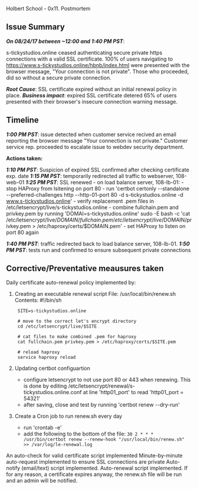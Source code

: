 Holbert School - 0x11. Postmortem

## Issue Summary
***On 08/24/17 between ~12:00 and 1:40 PM PST***:

s-tickystudios.online ceased authenticating secure private https connections with a valid SSL certificate. 100% of users navigating to https://www.s-tickystudios.online/hbnb/index.html were presented with the browser message, "Your connection is not private". Those who proceeded, did so without a secure private connection.

***Root Cause***: SSL certificate expired without an initial renewal policy in place.
***Business impact***: expired SSL certificate detered 65% of users presented with their browser's insecure connection warning message.

## Timeline
***1:00 PM PST***: issue detected when customer service recived an email reporting the browser message "Your connection is not private." Customer service rep. proceeded to escalate issue to webdev security department.

__Actions taken:__

***1:10 PM PST***: Suspicion of expired SSL confirmed after checking certificate exp. date 
***1:15 PM PST***: temporarily redirected all traffic to webserver, 108-web-01
***1:25 PM PST***: SSL renewed - on load balance server, 108-lb-01:
	 		 	 - stop HAProxy from lsitening on port 80
	 		 	 - run 'certbot certonly --standalone --preferred-challenges http --http-01-port 80 -d s-tickystudios.online -d www.s-tickystudios.online'
				 - verify replacement .pem files in /etc/letsencrypt/live/s-tickystudios.online
				 - combine fullchain.pem and privkey.pem by running 'DOMAI=s-tickystudios.online' sudo -E bash -c 'cat /etc/letsencrypt/live/$DOMAIN/fullchain.pem /etc/letsencrypt/live/$DOMAIN/privkey.pem > /etc/haproxy/certs/$DOMAIN.pem'
				 - set HAProxy to listen on port 80 again

***1:40 PM PST***: traffic redirected back to load balance server, 108-lb-01.
***1:50 PM PST***: tests run and confirmed to ensure subsequent private connections

## Corrective/Preventative meausures taken
Daily certificate auto-renewal policy implemented by:

1) Creating an executable renewal script
File: /usr/local/bin/renew.sh
Contents:
		#!/bin/sh

		SITE=s-tickystudios.online

		# move to the correct let's encrypt directory
		cd /etc/letsencrypt/live/$SITE

		# cat files to make combined .pem for haproxy
		cat fullchain.pem privkey.pem > /etc/haproxy/certs/$SITE.pem

		# reload haproxy
		service haproxy reload
  	 
2) Updating certbot configuartion
   - configure letsencrypt to not use port 80 or 443 when renewing. This is done by
editing  /etc/letsencrypt/renewal/s-tickystudios.online.conf at line 'http01_port' to read 'http01_port = 54321'
   - after saving, close and test by running 'certbot renew --dry-run'

3) Create a Cron job to run renew.sh every day
   - run 'crontab -e'
   - add the following to the bottom of the file:
  `30 2 * * * /usr/bin/certbot renew --renew-hook "/usr/local/bin/renew.sh" >> /var/log/le-renewal.log`


An auto-check for valid certificate script implemented
Minute-by-minute auto-request implemented to ensure SSL connections are private
Auto-notify (email/text) script implemented. 
Auto-renewal script implemented. If for any reason, a certificate expires anyway, the renew.sh file will be run and an admin will be notified.

